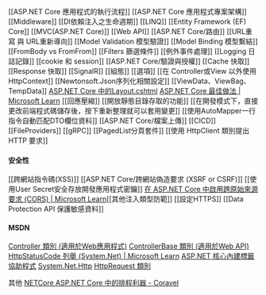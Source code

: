 
[[ASP.NET Core 應用程式的執行流程]]
[[ASP.NET Core 應用程式專案架構]]
[[Middleware]]
[[DI依賴注入之生命週期]]
[[LINQ]]
[[Entity Framework (EF) Core]]
[[MVC(ASP.NET Core)]]
[[Web API]]
[[ASP.NET Core/路由]]
[[URL重寫 與 URL重新導向]]
[[Model Validation 模型驗證]]
[[Model Binding 模型繫結]]
[[FromBody vs FromFrom]]
[[Filters 篩選條件]]
[[例外事件處理]]
[[Logging 日誌記錄]]
[[cookie 和 session]]
[[ASP.NET Core/驗證與授權]]
[[Cache 快取]]
[[Response 快取]]
[[SignalR]]
[[組態]]
[[選項]]
[[在 Controller或View 以外使用 HttpContext]]
[[Newtonsoft.Json序列化相關設定]]
[[ViewData、ViewBag、TempData]]
[ASP.NET Core 中的Layout.cshtml](https://learn.microsoft.com/zh-tw/aspnet/core/mvc/views/layout?view=aspnetcore-7.0)
[ASP.NET Core 最佳做法 | Microsoft Learn](https://learn.microsoft.com/zh-tw/aspnet/core/fundamentals/best-practices?view=aspnetcore-7.0#compress-responses)
[[回應壓縮]]
[[開放靜態目錄存取的功能]]
[[在開發模式下，直接更改前端程式碼儲存後，按下重新整理就可以套用變更]]
[[使用AutoMapper一行指令自動匹配DTO欄位資料]]
[[ASP.NET Core/檔案上傳]]
[[CICD]]
[[FileProviders]]
[[gRPC]]
[[PagedList分頁套件]]
[[使用 HttpClient 類別提出 HTTP 要求]]

#### 安全性
[[跨網站指令碼(XSS)]]
[[ASP.NET Core/跨網站偽造要求 (XSRF or CSRF)]]
[[使用User Secret安全存放開發應用程式密鑰]]
[在 ASP.NET Core 中啟用跨原始來源要求 (CORS) | Microsoft Learn](https://learn.microsoft.com/zh-tw/aspnet/core/security/cors?view=aspnetcore-8.0)[[其他注入類型防範]]
[[設定HTTPS]]
[[Data Protection API 保護敏感資料]]
#### MSDN
[Controller 類別 (適用於Web應用程式)](https://learn.microsoft.com/zh-tw/dotnet/api/microsoft.aspnetcore.mvc.controller?view=aspnetcore-8.0#methods)
[ControllerBase 類別  (適用於Web API)](https://learn.microsoft.com/zh-tw/dotnet/api/microsoft.aspnetcore.mvc.controllerbase?view=aspnetcore-8.0#methods)
[HttpStatusCode 列舉 (System.Net) | Microsoft Learn](https://learn.microsoft.com/zh-tw/dotnet/api/system.net.httpstatuscode?view=net-5.0)
[ASP.NET 核心內建標籤協助程式](https://learn.microsoft.com/zh-tw/aspnet/core/mvc/views/tag-helpers/built-in/?view=aspnetcore-9.0)
[System.Net.Http](https://learn.microsoft.com/zh-tw/dotnet/api/system.net.http?view=net-8.0)
[HttpRequest 類別](https://learn.microsoft.com/zh-tw/dotnet/api/microsoft.aspnetcore.http.httprequest?view=aspnetcore-8.0)

其他
[NETCore ASP.NET Core 中的排程利器 - Coravel](https://marcus116.blogspot.com/2019/09/task-schedule-library-coravel-in-netcore-aspnetcore.html)